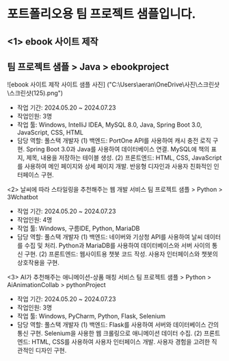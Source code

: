 # 포트폴리오용 팀 프로젝트 샘플입니다.

## <1> ebook 사이트 제작
## 팀 프로젝트 샘플 > Java > ebookproject

![ebook 사이트 제작 사이트 샘플 사진] ("C:\Users\aeran\OneDrive\사진\스크린샷\스크린샷(125).png")

- 작업 기간: 2024.05.20 ~ 2024.07.23
- 작업인원: 3명
- 작업 툴: Windows, IntelliJ IDEA, MySQL 8.0, Java, Spring Boot 3.0, JavaScript, CSS, HTML
- 담당 역할: 풀스택 개발자
  (1) 백엔드: PortOne API를 사용하여 캐시 충전 로직 구현.
Spring Boot 3.0과 Java를 사용하여 데이터베이스 연결.
MySQL에 책의 표지, 제목, 내용을 저장하는 테이블 생성.
  (2) 프론트엔드: HTML, CSS, JavaScript를 사용하여 메인 페이지와 상세 페이지 개발.
반응형 디자인과 사용자 친화적인 인터페이스 구현.


<2> 날씨에 따라 스타일링을 추천해주는 웹 개발 서비스
팀 프로젝트 샘플 > Python > 3Wchatbot 

- 작업 기간: 2024.05.20 ~ 2024.07.23
- 작업인원: 4명
- 작업 툴: Windows, 구름IDE, Python, MariaDB
- 담당 역할: 풀스택 개발자
  (1) 백엔드: 네이버와 기상청 API를 사용하여 날씨 데이터를 수집 및 처리.
Python과 MariaDB를 사용하여 데이터베이스와 서버 사이의 통신 구현.
  (2) 프론트엔드: 웹사이트용 챗봇 코드 작성.
사용자 인터페이스와 챗봇의 상호작용을 구현.

<3> AI가 추천해주는 애니메이션-상품 매칭 서비스
팀 프로젝트 샘플 > Python > AiAnimationCollab > pythonProject

- 작업 기간: 2024.05.20 ~ 2024.07.23
- 작업인원: 3명
- 작업 툴: Windows, PyCharm, Python, Flask, Selenium
- 담당 역할: 풀스택 개발자
  (1) 백엔드: Flask를 사용하여 서버와 데이터베이스 간의 통신 구현.
Selenium을 사용한 웹 크롤링으로 애니메이션 데이터 수집.
  (2) 프론트엔드: HTML, CSS를 사용하여 사용자 인터페이스 개발.
사용자 경험을 고려한 직관적인 디자인 구현.









